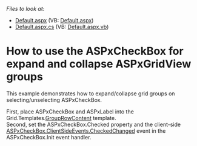 <!-- default file list -->
*Files to look at*:

* [Default.aspx](./CS/WebSite/Default.aspx) (VB: [Default.aspx](./VB/WebSite/Default.aspx))
* [Default.aspx.cs](./CS/WebSite/Default.aspx.cs) (VB: [Default.aspx.vb](./VB/WebSite/Default.aspx.vb))
<!-- default file list end -->
# How to use the ASPxCheckBox for expand and collapse ASPxGridView groups


<p>This example demonstrates how to expand/collapse grid groups on selecting/unselecting ASPxCheckBox.</p><p>First, place ASPxCheckBox and ASPxLabel into the Grid.Templates.<a href="http://documentation.devexpress.com/#AspNet/DevExpressWebASPxGridViewGridViewTemplates_GroupRowContenttopic">GroupRowContent</a> template.<br />
Second, set the ASPxCheckBox.Checked property and the client-side <a href="http://documentation.devexpress.com/#AspNet/DevExpressWebASPxEditorsScriptsASPxClientCheckBox_CheckedChangedtopic">ASPxCheckBox.ClientSideEvents.CheckedChanged</a> event in the ASPxCheckBox.Init event handler.</p>

<br/>


